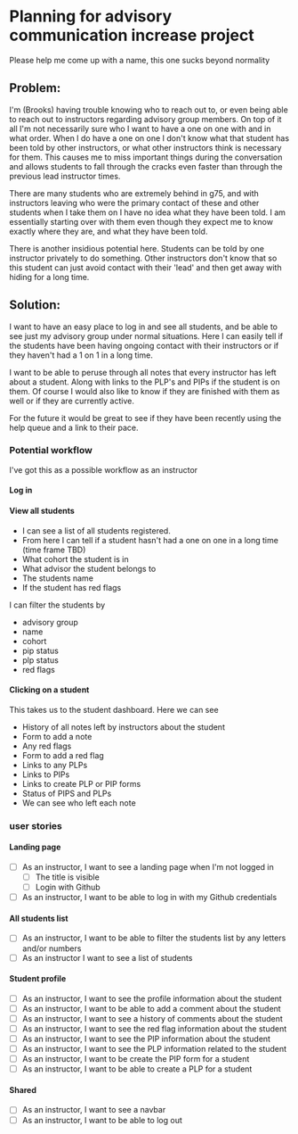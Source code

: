 # Planning for advisory communication increase project

Please help me come up with a name, this one sucks beyond normality

## Problem:

I'm (Brooks) having trouble knowing who to reach out to, or even being able to reach out to instructors regarding advisory group members. On top of it all I'm not necessarily sure who I want to have a one on one with and in what order. When I do have a one on one I don't know what that student has been told by other instructors, or what other instructors think is necessary for them. This causes me to miss important things during the conversation and allows students to fall through the cracks even faster than through the previous lead instructor times.

There are many students who are extremely behind in g75, and with instructors leaving who were the primary contact of these and other students when I take them on I have no idea what they have been told. I am essentially starting over with them even though they expect me to know exactly where they are, and what they have been told.

There is another insidious potential here. Students can be told by one instructor privately to do something. Other instructors don't know that so this student can just avoid contact with their 'lead' and then get away with hiding for a long time.

## Solution:

I want to have an easy place to log in and see all students, and be able to see just my advisory group under normal situations. Here I can easily tell if the students have been having ongoing contact with their instructors or if they haven't had a 1 on 1 in a long time.

I want to be able to peruse through all notes that every instructor has left about a student. Along with links to the PLP's and PIPs if the student is on them. Of course I would also like to know if they are finished with them as well or if they are currently active.

For the future it would be great to see if they have been recently using the help queue and a link to their pace.

### Potential workflow

I've got this as a possible workflow as an instructor

#### Log in

#### View all students

* I can see a list of all students registered.
* From here I can tell if a student hasn't had a one on one in a long time (time frame TBD)
* What cohort the student is in
* What advisor the student belongs to
* The students name
* If the student has red flags

I can filter the students by

* advisory group
* name
* cohort
* pip status
* plp status
* red flags

#### Clicking on a student

This takes us to the student dashboard. Here we can see

* History of all notes left by instructors about the student
* Form to add a note
* Any red flags
* Form to add a red flag
* Links to any PLPs
* Links to PIPs
* Links to create PLP or PIP forms
* Status of PIPS and PLPs
* We can see who left each note

### user stories

#### Landing page

* [ ] As an instructor, I want to see a landing page when I'm not logged in
    * [ ] The title is visible
    * [ ] Login with Github 
* [ ] As an instructor, I want to be able to log in with my Github credentials

#### All students list

* [ ] As an instructor, I want to be able to filter the students list by any letters and/or numbers
* [ ] As an instructor I want to see a list of students

#### Student profile
* [ ] As an instructor, I want to see the profile information about the student
* [ ] As an instructor, I want to be able to add a comment about the student
* [ ] As an instructor, I want to see a history of comments about the student
* [ ] As an instructor, I want to see the red flag information about the student
* [ ] As an instructor, I want to see the PIP information about the student
* [ ] As an instructor, I want to see the PLP information related to the student
* [ ] As an instructor, I want to be create the PIP form for a student
* [ ] As an instructor, I want to be able to create a PLP for a student

#### Shared

* [ ] As an instructor, I want to see a navbar
* [ ] As an instructor, I want to be able to log out
